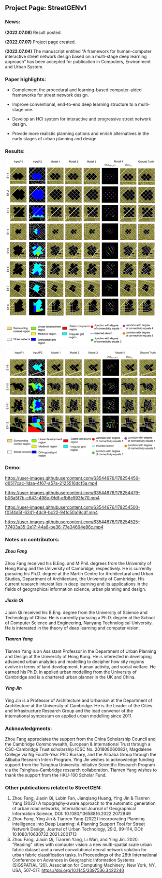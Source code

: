 ## Project Page: StreetGENv1
### News:

**(2022.07.08)** Result posted.

**(2022.07.07)** Project page created.

**(2022.07.04)** The manuscript entitled “A framework for human-computer interactive street network design based on a multi-stage deep learning approach” has been accepted for publication in Computers, Environment and Urban System.

### Paper highlights:

- Complement the procedural and learning-based computer-aided frameworks for street network design.

- Improve conventional, end-to-end deep learning structure to a multi-stage one.

- Develop an HCI system for interactive and progressive street network design.

- Provide more realistic planning options and enrich alternatives in the early stages of urban planning and design.

### Results: 

![result1](https://github.com/ZhouFANG-CAM/StreetGEN/blob/main/Result%20Part%201.jpg)

![result2](https://github.com/ZhouFANG-CAM/StreetGEN/blob/main/Result%20Part%202.jpg)

### Demo: 

https://user-images.githubusercontent.com/63544676/178254456-d6517cac-1daa-4f67-a57a-2125516dcf5a.mp4

https://user-images.githubusercontent.com/63544676/178254479-b06a5f7b-c643-498e-9fdf-efb8e593fe70.mp4

https://user-images.githubusercontent.com/63544676/178254500-f05f4d5f-6241-4dc9-bc22-94fc50a19cdf.mp4

https://user-images.githubusercontent.com/63544676/178254525-77403a35-2e17-44a6-be36-77e34664e86c.mp4


### Notes on contributors:

##### Zhou Fang

Zhou Fang received his B.Eng. and M.Phil. degrees from the University of Hong Kong and the University of Cambridge, respectively. He is currently pursuing his Ph.D. degree at the Martin Centre for Architectural and Urban Studies, Department of Architecture, the University of Cambridge. His current research interest lies in deep learning and its applications in the fields of geographical information science, urban planning and design.

##### Jiaxin Qi

Jiaxin Qi received his B.Eng. degree from the University of Science and Technology of China. He is currently pursuing a Ph.D. degree at the School of Computer Science and Engineering, Nanyang Technological University. He is interested in the theory of deep learning and computer vision.

##### Tianren Yang

Tianren Yang is an Assistant Professor in the Department of Urban Planning and Design at the University of Hong Kong. He is interested in developing advanced urban analytics and modelling to decipher how city regions evolve in terms of land development, human activity, and social welfare. He earned his Ph.D. in applied urban modelling from the University of Cambridge and is a chartered urban planner in the UK and China.

##### Ying Jin

Ying Jin is a Professor of Architecture and Urbanism at the Department of Architecture at the University of Cambridge. He is the Leader of the Cities and Infrastructure Research Group and the lead convenor of the international symposium on applied urban modelling since 2011.

### Acknowledgments:

Zhou Fang appreciates the support from the China Scholarship Council and the Cambridge Commonwealth, European & International Trust through a CSC–Cambridge Trust scholarship (CSC No. 201808060082), Magdalene College via Ng Fourth-Year PhD Bursary, and the Alibaba Group through the Alibaba Research Intern Program. Ying Jin wishes to acknowledge funding support from the Tsinghua University Initiative Scientific Research Program via the Tsinghua–Cambridge research collaboration. Tianren Yang wishes to thank the support from the HKU-100 Scholar Fund.

### Other publications related to StreetGEN:

1.	Zhou Fang, Jiaxin Qi, Lubin Fan, Jianqiang Huang, Ying Jin & Tianren Yang (2022) A topography-aware approach to the automatic generation of urban road networks, International Journal of Geographical Information Science, DOI: 10.1080/13658816.2022.2072849
2.	Zhou Fang, Ying Jin & Tianren Yang (2022) Incorporating Planning Intelligence into Deep Learning: A Planning Support Tool for Street Network Design, Journal of Urban Technology, 29:2, 99-114, DOI: 10.1080/10630732.2021.2001713
3.	Zhou Fang, Jiaxin Qi, Tianren Yang, Li Wan, and Ying Jin. 2020. "Reading" cities with computer vision: a new multi-spatial scale urban fabric dataset and a novel convolutional neural network solution for urban fabric classification tasks. In Proceedings of the 28th International Conference on Advances in Geographic Information Systems (SIGSPATIAL '20). Association for Computing Machinery, New York, NY, USA, 507–517. https://doi.org/10.1145/3397536.3422240
